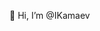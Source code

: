 👋 Hi, I’m @IKamaev

<!---
IKamaev/IKamaev is a ✨ special ✨ repository because its `README.md` (this file) appears on your GitHub profile.
You can click the Preview link to take a look at your changes.
--->
